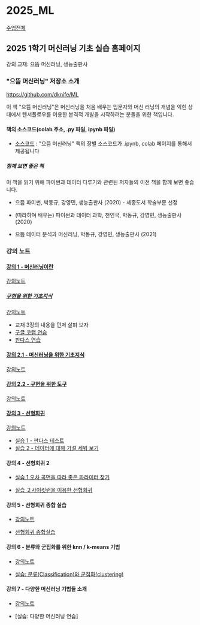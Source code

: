 # 2025_ML

[수업전체](https://github.com/dknife/dknife.github.io/wiki/Lecture_Homepage)

## 2025 1학기 머신러닝 기초 실습 홈페이지

강의 교재: 으뜸 머신러닝, 생능출판사

### "으뜸 머신러닝" 저장소 소개

https://github.com/dknife/ML

이 책 "으뜸 머신러닝"은 머신러닝을 처음 배우는 입문자와 머신 러닝의 개념을 익힌 상태에서 텐서플로우를 이용한 본격적 개발을 시작하려는 분들을 위한 책입니다.

#### 책의 소스코드(colab 주소, .py 파일, ipynb 파일)
* [소스코드](https://github.com/dknife/ML/tree/main/Source/README.md)
: "으뜸 머신러닝" 책의 장별 소스코드가 .ipynb, colab 페이지를 통해서 제공됩니다

##### 함께 보면 좋은 책

이 책을 읽기 위해 파이썬과 데이터 다루기와 관련된 저자들의 이전 책을 함께 보면 좋습니다. 

* 으뜸 파이썬, 박동규, 강영민, 생능출판사 (2020) - 세종도서 학술부문 선정

* (따라하며 배우는) 파이썬과 데이터 과학, 천인국, 박동규, 강영민, 생능출판사 (2020)

* 으뜸 데이터 분석과 머신러닝, 박동규, 강영민, 생능출판사 (2021)

### 강의 노트

#### [강의 1 - 머신러닝이란](https://github.com/dknife/2025_ML/raw/main/Lec/01%EC%9E%A5_%EB%A8%B8%EC%8B%A0%EB%9F%AC%EB%8B%9D%EC%9D%B4%EB%9E%80.pdf)

[강의노트]((https://github.com/dknife/2025_ML/raw/main/Lec/01%EC%9E%A5_%EB%A8%B8%EC%8B%A0%EB%9F%AC%EB%8B%9D%EC%9D%B4%EB%9E%80.pdf))

##### [구현을 위한 기초지식](https://github.com/dknife/2025_ML/raw/main/Lec/03%EC%9E%A5_%EA%B5%AC%ED%98%84%EC%9D%84%EC%9C%84%ED%95%9C%20%EB%8F%84%EA%B5%AC.pdf)

[강의노트](https://github.com/dknife/2025_ML/raw/main/Lec/03%EC%9E%A5_%EA%B5%AC%ED%98%84%EC%9D%84%EC%9C%84%ED%95%9C%20%EB%8F%84%EA%B5%AC.pdf)

* 교재 3장의 내용을 먼저 살펴 보자
* [구글 코랩 연습](https://colab.research.google.com/drive/1I_4N0oOMNUjWa9pL48iCX5ypcgBy1xGm#scrollTo=aS83clRuGPss)
* [판다스 연습](https://colab.research.google.com/drive/1iRBXjqZJxPVKLBnvQVY4nSN_bQP64RDD)

#### [강의 2.1 - 머신러닝을 위한 기초지식](https://github.com/dknife/2025_ML/raw/main/Lec/02%EC%9E%A5_%EB%A8%B8%EC%8B%A0%EB%9F%AC%EB%8B%9D%EC%9D%84%20%EC%9C%84%ED%95%9C%20%EA%B8%B0%EC%B4%88%EC%A7%80%EC%8B%9D.pdf)

[강의노트](https://github.com/dknife/2025_ML/raw/main/Lec/02%EC%9E%A5_%EB%A8%B8%EC%8B%A0%EB%9F%AC%EB%8B%9D%EC%9D%84%20%EC%9C%84%ED%95%9C%20%EA%B8%B0%EC%B4%88%EC%A7%80%EC%8B%9D.pdf)

#### [강의 2.2 - 구현을 위한 도구](https://github.com/dknife/2025_ML/raw/main/Lec/03%EC%9E%A5_%EA%B5%AC%ED%98%84%EC%9D%84%EC%9C%84%ED%95%9C%20%EB%8F%84%EA%B5%AC.pdf)

[강의노트](https://github.com/dknife/2025_ML/raw/main/Lec/03%EC%9E%A5_%EA%B5%AC%ED%98%84%EC%9D%84%EC%9C%84%ED%95%9C%20%EB%8F%84%EA%B5%AC.pdf)

#### [강의 3 - 선형회귀](https://github.com/dknife/2025_ML/raw/main/Lec/04%EC%9E%A5_%EC%84%A0%ED%98%95%20%ED%9A%8C%EA%B7%80%EB%A1%9C%20%EC%9D%B4%ED%95%B4%ED%95%98%EB%8A%94%20%EC%A7%80%EB%8F%84%ED%95%99%EC%8A%B5.pdf)

[강의노트](https://github.com/dknife/2025_ML/raw/main/Lec/04%EC%9E%A5_%EC%84%A0%ED%98%95%20%ED%9A%8C%EA%B7%80%EB%A1%9C%20%EC%9D%B4%ED%95%B4%ED%95%98%EB%8A%94%20%EC%A7%80%EB%8F%84%ED%95%99%EC%8A%B5.pdf)

* [실습 1 - 판다스 테스트](https://colab.research.google.com/drive/1ilskffIYavRFGhAUSThK9DOY-WHUAEQN?usp=sharing)
* [실습 2 - 데이터에 대해 가설 세워 보기](https://colab.research.google.com/drive/1eDIiD3Pc7Dh2ujP5PX9e7BUUVa_0xVz1?usp=sharing)

#### 강의 4 - 선형회귀 2
* [실습 1 오차 곡면을 따라 좋은 파라미터 찾기](https://colab.research.google.com/drive/1p8JkOnhzB8rxaRoSeyJBJwVdPKQwmzpr?usp=sharing)

* [실습 ２사이킷런을 이용한 선형회귀](https://colab.research.google.com/drive/1NQF-ZG26E7ZfEF9MCfrBcRJKmsYxMDVp?usp=sharing)

#### 강의 5 - 선형회귀 종합 실습

* [강의노트](https://github.com/dknife/2025_ML/raw/main/Lec/04%EC%9E%A5_%EC%84%A0%ED%98%95%ED%9A%8C%EA%B7%80_%EC%A2%85%ED%95%A9%EC%8B%A4%EC%8A%B5.pdf)

* [선형회귀 종합실습](https://colab.research.google.com/drive/16Tb56ZGuaw26R-B1HXFcsa6NuhhU_N0-?usp=sharing)

#### 강의 6 - 분류와 군집화를 위한 knn / k-means 기법

* [강의노트](https://github.com/dknife/2025_ML/raw/main/Lec/05%EC%9E%A5_%EB%B6%84%EB%A5%98%EC%99%80%20%EA%B5%B0%EC%A7%91%ED%99%94%EB%A1%9C%20%EC%9D%B4%ED%95%B4%ED%95%98%EB%8A%94%20%EC%A7%80%EB%8F%84%20%ED%95%99%EC%8A%B5%EA%B3%BC%20%EB%B9%84%EC%A7%80%EB%8F%84%20%ED%95%99%EC%8A%B5.pdf)

* [실습: 분류(Classification)와 군집화(clustering)](https://colab.research.google.com/drive/1KSL8dkeySBju8TDnPkQNUo30oc7I9DYV?usp=sharing)

#### 강의 7 - 다양한 머신러닝 기법들 소개

* [강의노트](https://github.com/dknife/2025_ML/raw/main/Lec/06%EC%9E%A5_%EB%8B%A4%EC%96%91%ED%95%9C%20%EB%A8%B8%EC%8B%A0%EB%9F%AC%EB%8B%9D%20%EA%B8%B0%EB%B2%95%EB%93%A4%20-%20%EB%8B%A4%ED%95%AD%20%ED%9A%8C%EA%B7%80%2C%20%EA%B2%B0%EC%A0%95%20%ED%8A%B8%EB%A6%AC%2C%20SVM.pdf)

* [실습: 다양한 머신러닝 연습]

